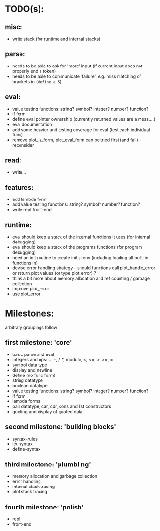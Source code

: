 TODO(s):
=====

misc:
-----
* write stack (for runtime and internal stacks)

parse:
------
* needs to be able to ask for 'more' input (if current input does not properly end a token)
* needs to be able to communicate 'failure', e.g. miss matching of brackets in `(define a 5]`

eval:
-----
* value testing functions: string? symbol? integer? number? function?
* if form
* define eval pointer ownership (currently returned values are a mess....)
* eval documentation
* add some heavier unit testing coverage for eval (test each individual func)
* remove plot_is_form, plot_eval_form can be tried first (and fail) - reconsider

read:
-----
* write...

features:
---------
* add lambda form
* add value testing functions: string? symbol? number? function?
* write repl front-end

runtime:
---------
* eval should keep a stack of the internal functions it uses (for internal debugging)
* eval should keep a stack of the programs functions (for program debugging)
* need an init routine to create initial env (including loading all built-in functions in)
* devise error handling strategy - should functions call plot_handle_error or return plot_values (or type plot_error) ?
* think a bit more about memory allocation and ref counting / garbage collection
* improve plot_error
* use plot_error

Milestones:
===========
arbitrary groupings follow

first milestone: 'core'
----------------
* basic parse and eval
* integers and ops: +, -, /, *, modulo, <, <=, >, >=, =
* symbol data type
* display and newline
* define (no func form)
* string datatype
* boolean datatype
* value testing functions: string? symbol? integer? number? function?
* if form
* lambda forms
* pair datatype, car, cdr, cons and list constructors
* quoting and display of quoted data

second milestone: 'building blocks'
-----------------
* syntax-rules
* let-syntax
* define-syntax

third milestone: 'plumbling'
---------------
* memory allocation and garbage collection
* error handling
* internal stack tracing
* plot stack tracing

fourth milestone: 'polish'
----------------
* repl
* front-end

